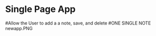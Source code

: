 # Single Page App  
#Allow the User to add a a note, save, and delete 
#ONE SINGLE NOTE 
newapp.PNG
